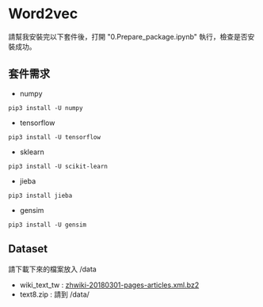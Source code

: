 # Word2vec

請幫我安裝完以下套件後，打開 "0.Prepare_package.ipynb" 執行，檢查是否安裝成功。

## 套件需求
* numpy
```
pip3 install -U numpy
```
* tensorflow
```
pip3 install -U tensorflow
```
* sklearn
```
pip3 install -U scikit-learn
```
* jieba
```
pip3 install jieba
```
* gensim
```
pip3 install -U gensim
```
## Dataset
請下載下來的檔案放入 /data
- wiki_text_tw : [zhwiki-20180301-pages-articles.xml.bz2](https://dumps.wikimedia.org/zhwiki/20180301/zhwiki-20180301-pages-articles.xml.bz2)
- text8.zip : 請到 /data/
